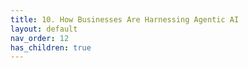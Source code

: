 ```yaml
---
title: 10. How Businesses Are Harnessing Agentic AI
layout: default
nav_order: 12
has_children: true
---
```

